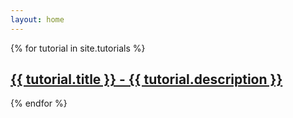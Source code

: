 ```yaml
---
layout: home
---
```


{% for tutorial in site.tutorials %}
<h2>
<a href="{{ tutorial.url }}">
{{ tutorial.title }} - {{ tutorial.description }}
</a>
</h2>
{% endfor %}
